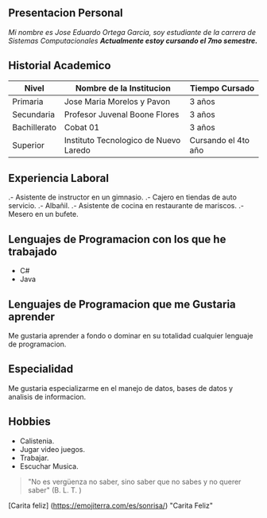 ## Presentacion Personal ##
*Mi nombre es Jose Eduardo Ortega Garcia, soy estudiante de la carrera de Sistemas Computacionales*
***Actualmente estoy cursando el 7mo semestre.***

## Historial Academico ##

| Nivel | Nombre de la Institucion | Tiempo Cursado |
| ------| ------------------------ | -------------- |
| Primaria | Jose Maria Morelos y Pavon | 3 años |
| Secundaria | Profesor Juvenal Boone Flores | 3 años |
| Bachillerato | Cobat 01 | 3 años |
| Superior | Instituto Tecnologico de Nuevo Laredo | Cursando el 4to año |

## Experiencia Laboral ##

.- Asistente de instructor en un gimnasio.
.- Cajero en tiendas de auto servicio.
.- Albañil.
.- Asistente de cocina en restaurante de mariscos.
.- Mesero en un bufete.

## Lenguajes de Programacion con los que he trabajado ##

+ C#
+ Java

## Lenguajes de Programacion que me Gustaria aprender ##

Me gustaria aprender a fondo o dominar en su totalidad cualquier lenguaje de programacion.

## Especialidad ##

Me gustaria especializarme en el manejo de datos, bases de datos y analisis de informacion.

## Hobbies ##

- Calistenia.
- Jugar video juegos.
- Trabajar.
- Escuchar Musica.

> "No es vergüenza no saber, sino saber que no sabes y no querer saber" (B. L. T. )

[Carita feliz] (https://emojiterra.com/es/sonrisa/) "Carita Feliz"